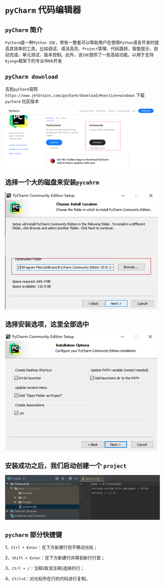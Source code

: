 # `pyCharm` 代码编辑器

## `pyCharm` 简介

`PyCharm`是一种`Python IDE`，带有一整套可以帮助用户在使用`Python`语言开发时提高其效率的工具，比如调试、语法高亮、`Project`管理、代码跳转、智能提示、自动完成、单元测试、版本控制。此外，该`IDE`提供了一些高级功能，以用于支持`Django`框架下的专业Web开发

## `pyCharm download`

去到`pyCharm`官网 `https://www.jetbrains.com/pycharm/download/#section=windows` 下载 `pycharm` 社区版本

![](./imgs/chapter-two/download.png)


## 选择一个大的磁盘来安装`pycahrm`
![](./imgs/chapter-two/save-d.png)

## 选择安装选项，这里全部选中

![](./imgs/chapter-two/install-options.png)

## 安装成功之后，我们启动创建一个 `project`

![](./imgs/chapter-two/create-project.png)


## `pycharm` 部分快捷键
1、`Ctrl + Enter`：在下方新建行但不移动光标；

2、`Shift + Enter`：在下方新建行并移到新行行首；

3、`Ctrl + /`：注释(取消注释)选择的行；

4、`Ctrl+d`：对光标所在行的代码进行复制。